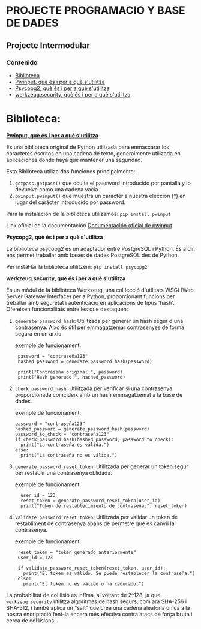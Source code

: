 
# PROJECTE PROGRAMACIO Y BASE DE DADES

## Projecte Intermodular

### Contenido

- [Biblioteca](#biblioteca)
- [Pwinput, què és i per a què s'utilitza](#pwinput-què-és-i-per-a-què-sutilitza)
- [Psycopg2, què és i per a què s'utilitza](#psycopg2-què-és-i-per-a-què-sutilitza)
- [werkzeug.security, què és i per a què s'utilitza](#werkzeugsecurity-què-és-i-per-a-què-sutilitza)

#  **Biblioteca:**

<u>**Pwinput, què és i per a què s'utilitza**</u>

Es una biblioteca original de Python utilizada para enmascarar los caracteres escritos en una cadena de texto, generalmente utilizada en aplicaciones donde haya que mantener una seguridad.

Esta Biblioteca utiliza dos funciones principalmente:
1. `getpass.getpass()` que oculta el password introducido por pantalla y lo devuelve como una cadena vacía.
2. `pwinput.pwinput()` que muestra un caracter a nuestra eleccion (*) en lugar del carácter introducido por password.

Para la instalacion de la biblioteca utilizamos:
`pip install pwinput`

Link oficial de la documentación
[Documentación oficial de pwinput](https://pypi.org/project/pwinput/)


**Psycopg2, què és i per a què s'utilitza**

La biblioteca psycopg2 és un adaptador entre PostgreSQL i Python. És a dir, ens permet treballar amb bases de dades PostgreSQL des de Python.

Per instal·lar la biblioteca utilitzem:
`pip install psycopg2`

**werkzeug.security, què és i per a què s'utilitza**

És un mòdul de la biblioteca Werkzeug, una col·lecció d'utilitats WSGI (Web Server Gateway Interface) per a Python, proporcionant funcions per treballar amb seguretat i autenticació en aplicacions de tipus 'hash'.
Ofereixen funcionalitats entre les que destaquen:

1. `generate_password_hash`: Utilitzada per generar un hash segur d'una contrasenya. Això és útil per emmagatzemar contrasenyes de forma segura en un arxiu.
   
   exemple de funcionament:
   
        password = "contraseña123"
        hashed_password = generate_password_hash(password)
        
        print("Contraseña original:", password)
        print("Hash generado:", hashed_password)

2. `check_password_hash`: Utilitzada per verificar si una contrasenya proporcionada coincideix amb un hash emmagatzemat a la base de dades.
   
   exemple de funcionament:
   
       password = "contraseña123"
       hashed_password = generate_password_hash(password)
       password_to_check = "contraseña123"
       if check_password_hash(hashed_password, password_to_check):
         print("La contraseña es válida.")
       else:
         print("La contraseña no es válida.")
   
3. `generate_password_reset_token`: Utilitzada per generar un token segur per restablir una contrasenya oblidada.
   
   exemple de funcionament:
   
         user_id = 123
         reset_token = generate_password_reset_token(user_id)
         print("Token de restablecimiento de contraseña:", reset_token)
   
4. `validate_password_reset_token`: Utilitzada per validar un token de restabliment de contrasenya abans de permetre que es canviï la contrasenya.

   exemple de funcionament:
   
        reset_token = "token_generado_anteriormente"
        user_id = 123
        
        if validate_password_reset_token(reset_token, user_id):
          print("El token es válido. Se puede restablecer la contraseña.")
        else:
          print("El token no es válido o ha caducado.")

La probabilitat de col·lisió és infíma, al voltant de 2^128, ja que `werkzeug.security` utilitza algoritmes de hash segurs, com ara SHA-256 i SHA-512, i també aplica un "salt" que crea una cadena aleatòria única a la nostra encriptació fent-la encara més efectiva contra atacs de força bruta i cerca de col·lisions.

